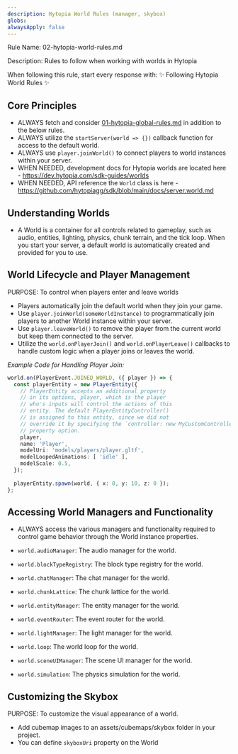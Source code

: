 ```yaml
---
description: Hytopia World Rules (manager, skybox)
globs: 
alwaysApply: false
---
```

Rule Name: 02-hytopia-world-rules.md

Description: Rules to follow when working with worlds in Hytopia

When following this rule, start every response with: ✨ Following Hytopia World Rules ✨

## **Core Principles**

- ALWAYS fetch and consider [01-hytopia-global-rules.md](mdc:.cursor/rules/01-hytopia-global-rules.mdc) in addition to the below rules.
- ALWAYS utilize the `startServer(world => {})` callback function for access to the default world.
- ALWAYS use `player.joinWorld()` to connect players to world instances within your server.
- WHEN NEEDED, development docs for Hytopia worlds are located here - <https://dev.hytopia.com/sdk-guides/worlds>
- WHEN NEEDED, API reference the `World` class is here - <https://github.com/hytopiagg/sdk/blob/main/docs/server.world.md>

## **Understanding Worlds**
- A World is a container for all controls related to gameplay, such as audio, entities, lighting, physics, chunk terrain, and the tick loop. When you start your server, a default world is automatically created and provided for you to use.

## **World Lifecycle and Player Management**
PURPOSE: To control when players enter and leave worlds

- Players automatically join the default world when they join your game.
- Use `player.joinWorld(someWorldInstance)` to programmatically join players to another World instance within your server.
- Use `player.leaveWorld()` to remove the player from the current world but keep them connected to the server.
- Utilize the `world.onPlayerJoin()` and `world.onPlayerLeave()` callbacks to handle custom logic when a player joins or leaves the world.

*Example Code for Handling Player Join:*

```typescript
world.on(PlayerEvent.JOINED_WORLD, ({ player }) => {
  const playerEntity = new PlayerEntity({
    // PlayerEntity accepts an additional property 
    // in its options, player, which is the player
    // who's inputs will control the actions of this
    // entity. The default PlayerEntityController()
    // is assigned to this entity, since we did not
    // override it by specifying the `controller: new MyCustomController()`
    // property option.
    player,
    name: 'Player',
    modelUri: 'models/players/player.gltf',
    modelLoopedAnimations: [ 'idle' ],
    modelScale: 0.5,
  });
  
  playerEntity.spawn(world, { x: 0, y: 10, z: 0 });
};
```
## **Accessing World Managers and Functionality**

- ALWAYS access the various managers and functionality required to control game behavior through the World instance properties.

- `world.audioManager`: The audio manager for the world.
- `world.blockTypeRegistry`: The block type registry for the world.
- `world.chatManager`: The chat manager for the world.
- `world.chunkLattice`: The chunk lattice for the world.
- `world.entityManager`: The entity manager for the world.
- `world.eventRouter`: The event router for the world.
- `world.lightManager`: The light manager for the world.
- `world.loop`: The world loop for the world.
- `world.sceneUIManager`: The scene UI manager for the world.
- `world.simulation`: The physics simulation for the world.

## **Customizing the Skybox**
PURPOSE: To customize the visual appearance of a world.

- Add cubemap images to an assets/cubemaps/skybox folder in your project.
- You can define `skyboxUri` property on the World